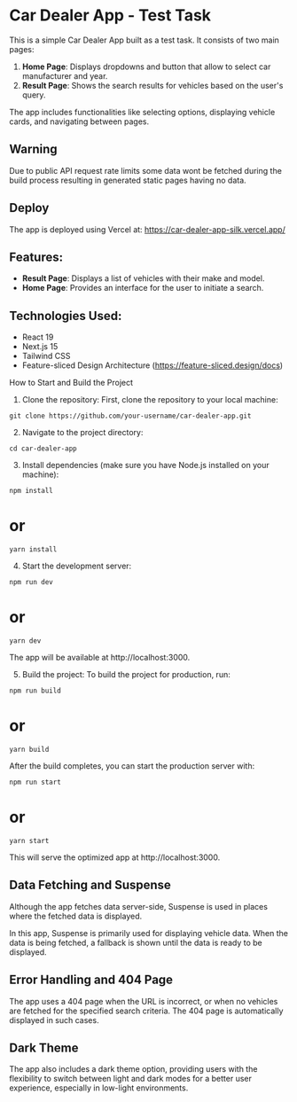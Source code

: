 # Car Dealer App - Test Task

This is a simple Car Dealer App built as a test task. It consists of two main
pages:

1. **Home Page**: Displays dropdowns and button that allow to select car
   manufacturer and year.
2. **Result Page**: Shows the search results for vehicles based on the user's
   query.

The app includes functionalities like selecting options, displaying vehicle
cards, and navigating between pages.

## Warning

Due to public API request rate limits some data wont be fetched during the build
process resulting in generated static pages having no data.

## Deploy

The app is deployed using Vercel at: https://car-dealer-app-silk.vercel.app/

## Features:

- **Result Page**: Displays a list of vehicles with their make and model.
- **Home Page**: Provides an interface for the user to initiate a search.

## Technologies Used:

- React 19
- Next.js 15
- Tailwind CSS
- Feature-sliced Design Architecture (https://feature-sliced.design/docs)

How to Start and Build the Project

1. Clone the repository: First, clone the repository to your local machine:

`git clone https://github.com/your-username/car-dealer-app.git`

2. Navigate to the project directory:

`cd car-dealer-app`

3. Install dependencies (make sure you have Node.js installed on your machine):

`npm install`

# or

`yarn install`

4. Start the development server:

`npm run dev`

# or

`yarn dev`

The app will be available at http://localhost:3000.

5. Build the project: To build the project for production, run:

`npm run build`

# or

`yarn build`

After the build completes, you can start the production server with:

`npm run start`

# or

`yarn start`

This will serve the optimized app at http://localhost:3000.

## Data Fetching and Suspense

Although the app fetches data server-side, Suspense is used in places where the
fetched data is displayed.

In this app, Suspense is primarily used for displaying vehicle data. When the
data is being fetched, a fallback is shown until the data is ready to be
displayed.

## Error Handling and 404 Page

The app uses a 404 page when the URL is incorrect, or when no vehicles are
fetched for the specified search criteria. The 404 page is automatically
displayed in such cases.

## Dark Theme

The app also includes a dark theme option, providing users with the flexibility
to switch between light and dark modes for a better user experience, especially
in low-light environments.
